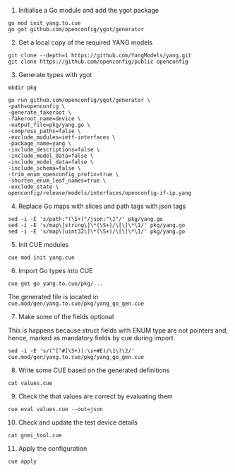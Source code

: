 
1. Initialise a Go module and add the ygot package

```
go mod init yang.to.cue
go get github.com/openconfig/ygot/generator
```

2. Get a local copy of the required YANG models

```
git clone --depth=1 https://github.com/YangModels/yang.git
git clone https://github.com/openconfig/public openconfig
```

3. Generate types with ygot

```
mkdir pkg

go run github.com/openconfig/ygot/generator \
-path=openconfig \
-generate_fakeroot \
-fakeroot_name=device \
-output_file=pkg/yang.go \
-compress_paths=false \
-exclude_modules=ietf-interfaces \
-package_name=yang \
-include_descriptions=false \
-include_model_data=false \
-include_model_data=false \
-include_schema=false \
-trim_enum_openconfig_prefix=true \
-shorten_enum_leaf_names=true \
-exclude_state \
openconfig/release/models/interfaces/openconfig-if-ip.yang
```

4. Replace Go maps with slices and path tags with json tags

```
sed -i -E 's/path:"(\S+)"/json:"\1"/' pkg/yang.go 
sed -i -E 's/map\[string\]\*(\S+)/\[\]\*\1/' pkg/yang.go
sed -i -E 's/map\[uint32\]\*(\S+)/\[\]\*\1/' pkg/yang.go
```

5. Init CUE modules

```
cue mod init yang.cue
```

6. Import Go types into CUE

```
cue get go yang.to.cue/pkg/...
```

The generated file is located in `cue.mod/gen/yang.to.cue/pkg/yang_go_gen.cue`

7. Make some of the fields optional

This is happens because struct fields with ENUM type are not pointers and, hence, marked as mandatory fields by cue during import.

```
sed -i -E 's/(^[^#]\S+)(:\s+#E)/\1\?\2/' cue.mod/gen/yang.to.cue/pkg/yang_go_gen.cue
```

8. Write some CUE based on the generated definitions

```
cat values.cue
```

9. Check the that values are correct by evaluating them

```
cue eval values.cue --out=json
```


10. Check and update the test device details

```
cat gnmi_tool.cue
```

11. Apply the configuration

```
cue apply
```